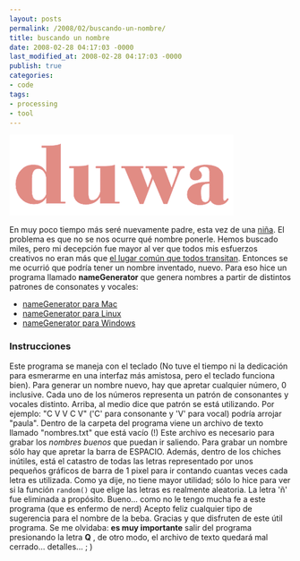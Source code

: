 ```yaml
---
layout: posts
permalink: /2008/02/buscando-un-nombre/
title: buscando un nombre
date: 2008-02-28 04:17:03 -0000
last_modified_at: 2008-02-28 04:17:03 -0000
publish: true
categories:
- code
tags:
- processing
- tool
---
```

![duwa](/assets/uploads/2008/02/duwa1.gif)

En muy poco tiempo más seré nuevamente padre, esta vez de una [niña](http://www.flickr.com/photos/herbert-spencer/2233829830/ "ecografía 3D de la nena"). El problema es que no se nos ocurre qué nombre ponerle. Hemos buscado miles, pero mi decepción fue mayor al ver que todos mis esfuerzos creativos no eran más que [el lugar común que todos transitan](http://www.registrocivil.cl/Servicios/Estadisticas/Archivos/NombresComunes/Nombres_Annos.htm "Estadísticas del Registro Civil para los nombres más comunes en Chile"). Entonces se me ocurrió que podría tener un nombre inventado, nuevo. Para eso hice un programa llamado **nameGenerator** que genera nombres a partir de distintos patrones de consonates y vocales:

* [nameGenerator para Mac](/assets/uploads/2008/02/namegeneratormacosx1.zip "nameGenerator para Mac")
* [nameGenerator para Linux](/assets/uploads/2008/02/namegeneratorlinux1.zip "NameGenerator para Linux")
* [nameGenerator para Windows](/assets/uploads/2008/02/namegeneratorwindows1.zip "NameGenerator para Windows")

### Instrucciones

Este programa se maneja con el teclado (No tuve el tiempo ni la dedicación para esmerarme en una interfaz más amistosa, pero el teclado funciona bien). Para generar un nombre nuevo, hay que apretar cualquier número, 0 inclusive. Cada uno de los números representa un patrón de consonantes y vocales distinto. Arriba, al medio dice que patrón se está utilizando. Por ejemplo: "C V V C V" ('C' para consonante y 'V' para vocal) podría arrojar "paula". Dentro de la carpeta del programa viene un archivo de texto llamado "nombres.txt" que está vacío (!) Este archivo es necesario para grabar los _nombres buenos_ que puedan ir saliendo. Para grabar un nombre sólo hay que apretar la barra de ESPACIO. Además, dentro de los chiches inútiles, está el catastro de todas las letras representado por unos pequeños gráficos de barra de 1 pixel para ir contando cuantas veces cada letra es utilizada. Como ya dije, no tiene mayor utilidad; sólo lo hice para ver si la función `random()` que elige las letras es realmente aleatoria. La letra 'ñ' fue eliminada a propósito. Bueno... como no le tengo mucha fe a este programa (que es enfermo de nerd) Acepto feliz cualquier tipo de sugerencia para el nombre de la beba. Gracias y que disfruten de este útil programa. Se me olvidaba: **es muy importante** salir del programa presionando la letra **Q** , de otro modo, el archivo de texto quedará mal cerrado... detalles... ; )
